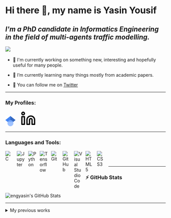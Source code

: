 # Hi there 👋, my name is Yasin Yousif

## *I'm a PhD candidate in Informatics Engineering in the field of multi-agents traffic modelling.*

![](https://komarev.com/ghpvc/?username=engyasin)


- 🔭 I'm currently working on something new, interesting and hopefully useful for many people. 

- 🌱 I’m currently learning many things mostly from academic papers.
- 👯 You can follow me on [Twitter](https://twitter.com/YasinYousif001)



---
### My Profiles:

[![website](./img/32px-Google_Scholar_logo.svg.png)](https://scholar.google.com/citations?user=uOZtMvYAAAAJ&hl=de)
&nbsp;&nbsp;
[![website](./img/linkedin-light.svg)](https://de.linkedin.com/in/engyasinyousif)

---

### Languages and Tools:

<img align="left" alt="C" width="26px" src="https://cdn.jsdelivr.net/gh/devicons/devicon/icons/c/c-line.svg" style="padding-right:10px;" />
<img align="left" alt="Jupyter" width="26px" src="https://cdn.jsdelivr.net/gh/devicons/devicon/icons/jupyter/jupyter-original-wordmark.svg" style="padding-right:10px;" />
<img align="left" alt="Python" width="26px" src="https://cdn.jsdelivr.net/gh/devicons/devicon/icons/python/python-original.svg" style="padding-right:10px;" />
<img align="left" alt="Tensorflow" width="26px" src="https://cdn.jsdelivr.net/gh/devicons/devicon/icons/tensorflow/tensorflow-original.svg" style="padding-right:10px;" />
<img align="left" alt="Git" width="26px" src="https://cdn.jsdelivr.net/gh/devicons/devicon/icons/git/git-original.svg" style="padding-right:10px;" />
<img align="left" alt="GitHub" width="26px" src="https://user-images.githubusercontent.com/3369400/139448065-39a229ba-4b06-434b-bc67-616e2ed80c8f.png" style="padding-right:10px;" />
<img align="left" alt="Visual Studio Code" width="26px" src="https://cdn.jsdelivr.net/gh/devicons/devicon/icons/vscode/vscode-original.svg" style="padding-right:10px;" />
<img align="left" alt="HTML5" width="26px" src="https://cdn.jsdelivr.net/gh/devicons/devicon/icons/html5/html5-original.svg" style="padding-right:10px;" />
<img align="left" alt="CSS3" width="26px" src="https://cdn.jsdelivr.net/gh/devicons/devicon/icons/css3/css3-original.svg" style="padding-right:10px;" />

<br />
<br />

---

### :zap: GitHub Stats 
</br>

<img align="" alt="engyasin's GitHub Stats" src="https://github-readme-stats.vercel.app/api?username=engyasin&show_icons=true&hide_border=false&title_color=ff652f&icon_color=FFE400&bg_color=09131B&text_color=ffffff&border_color=0c1a25&hide=commits" />

</br>

---
<details>
<summary> My previous works </summary>

- A python Package for Multi-object Tracking

[![Readme Card](https://github-readme-stats.vercel.app/api/pin/?username=engyasin&hide_border=false&title_color=ff652f&icon_color=FFE400&bg_color=09131B&text_color=ffffff&border_color=0c1a25&repo=Offline_MOT)](https://github.com/engyasin/Offline_MOT)

- An awesome resources for Mechatronic Engineering 

[![Readme Card](https://github-readme-stats.vercel.app/api/pin/?username=engyasin&hide_border=false&title_color=ff652f&icon_color=FFE400&bg_color=09131B&text_color=ffffff&border_color=0c1a25&repo=awesome-mechatronics)](https://github.com/engyasin/awesome-mechatronics)

- My Master Work

[![Readme Card](https://github-readme-stats.vercel.app/api/pin/?username=engyasin&hide_border=false&title_color=ff652f&icon_color=FFE400&bg_color=09131B&text_color=ffffff&border_color=0c1a25&repo=EKF-MonoSLAM_for_3D-reconstruction)](https://github.com/engyasin/EKF-MonoSLAM_for_3D-reconstruction)

- My Bachlour Project

[![Readme Card](https://github-readme-stats.vercel.app/api/pin/?username=engyasin&hide_border=false&title_color=ff652f&icon_color=FFE400&bg_color=09131B&text_color=ffffff&border_color=0c1a25&repo=my_grad_project)](https://github.com/engyasin/my_grad_project)

</details>


